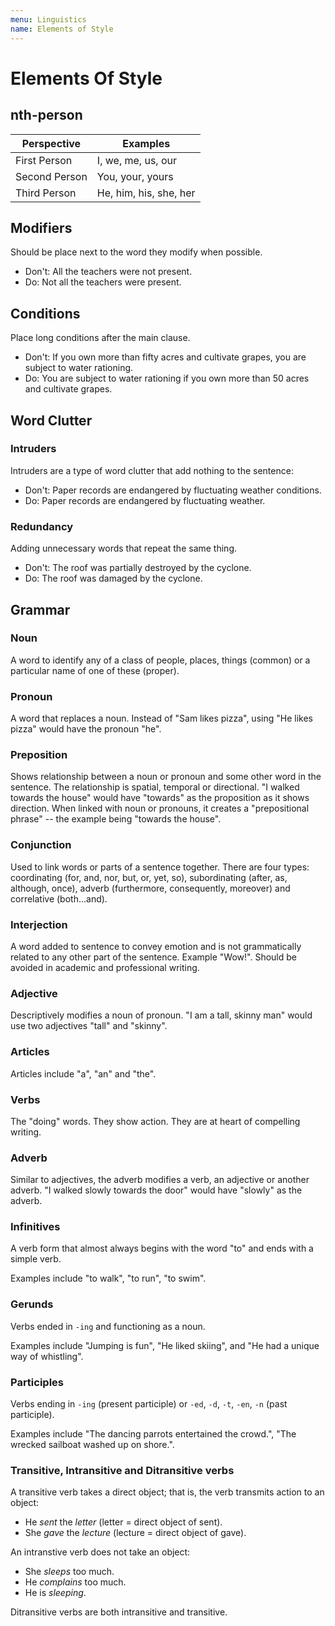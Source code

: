 ```yaml
---
menu: Linguistics
name: Elements of Style
---
```


# Elements Of Style

## nth-person

| Perspective   | Examples               |
| ------------- | ---------------------- |
| First Person  | I, we, me, us, our     |
| Second Person | You, your, yours       |
| Third Person  | He, him, his, she, her |

## Modifiers

Should be place next to the word they modify when possible.

- Don't: All the teachers were not present.
- Do: Not all the teachers were present.

## Conditions

Place long conditions after the main clause.

- Don't: If you own more than fifty acres and cultivate grapes, you are subject to water rationing.
- Do: You are subject to water rationing if you own more than 50 acres and cultivate grapes.

## Word Clutter

### Intruders

Intruders are a type of word clutter that add nothing to the sentence:

- Don't: Paper records are endangered by fluctuating weather conditions.
- Do: Paper records are endangered by fluctuating weather.

### Redundancy

Adding unnecessary words that repeat the same thing.

- Don't: The roof was partially destroyed by the cyclone.
- Do: The roof was damaged by the cyclone.

## Grammar

### Noun

A word to identify any of a class of people, places, things (common) or a particular name of one of these (proper).

### Pronoun

A word that replaces a noun. Instead of "Sam likes pizza", using "He likes pizza" would have the pronoun "he".

### Preposition

Shows relationship between a noun or pronoun and some other word in the sentence. The relationship is spatial, temporal or directional. "I walked towards the house" would have "towards" as the proposition as it shows direction. When linked with noun or pronouns, it creates a "prepositional phrase" -- the example being "towards the house".

### Conjunction

Used to link words or parts of a sentence together. There are four types: coordinating (for, and, nor, but, or, yet, so), subordinating (after, as, although, once), adverb (furthermore, consequently, moreover) and correlative (both...and).

### Interjection

A word added to sentence to convey emotion and is not grammatically related to any other part of the sentence. Example "Wow!". Should be avoided in academic and professional writing.

### Adjective

Descriptively modifies a noun of pronoun. "I am a tall, skinny man" would use two adjectives "tall" and "skinny".

### Articles

Articles include "a", "an" and "the".

### Verbs

The "doing" words. They show action. They are at heart of compelling writing.

### Adverb

Similar to adjectives, the adverb modifies a verb, an adjective or another adverb. "I walked slowly towards the door" would have "slowly" as the adverb.

### Infinitives

A verb form that almost always begins with the word "to" and ends with a simple verb.

Examples include "to walk", "to run", "to swim".

### Gerunds

Verbs ended in `-ing` and functioning as a noun.

Examples include "Jumping is fun", "He liked skiing", and "He had a unique way of whistling".

### Participles

Verbs ending in `-ing` (present participle) or `-ed`, `-d`, `-t`, `-en`, `-n` (past participle).

Examples include "The dancing parrots entertained the crowd.", "The wrecked sailboat washed up on shore.".

### Transitive, Intransitive and Ditransitive verbs

A transitive verb takes a direct object; that is, the verb transmits action to an object:

- He _sent_ the _letter_ (letter = direct object of sent).
- She _gave_ the _lecture_ (lecture = direct object of gave).

An intranstive verb does not take an object:

- She _sleeps_ too much.
- He _complains_ too much.
- He is _sleeping_.

Ditransitive verbs are both intransitive and transitive.
